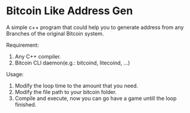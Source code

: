# Bitcoin Like Address Gen
A simple c++ program that could help you to generate address from any Branches of the original Bitcoin system.

Requirement:
1. Any C++ compiler.
2. Bitcoin CLI daemon(e.g.: bitcoind, litecoind, ...)

Usage:
1. Modify the loop time to the amount that you need.
2. Modify the file path to your bitcoin folder.
3. Compile and execute, now you can go have a game untill the loop finished.